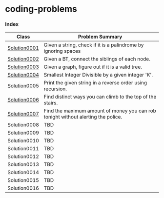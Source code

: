 # coding-problems

### Index

Class | Problem Summary                                                |
--- |----------------------------------------------------------------|
[Solution0001](../master/src/main/java/leetcode/practice/Solution0001.java) | Given a string, check if it is a palindrome by ignoring spaces |
[Solution0002](../master/src/main/java/leetcode/practice/Solution0002.java) | Given a BT, connect the siblings of each node.                 |
[Solution0003](../master/src/main/java/leetcode/practice/Solution0003.java) | Given a graph, figure out if it is a valid tree.               |
[Solution0004](../master/src/main/java/leetcode/practice/Solution0004.java) | Smallest Integer Divisible by a given integer 'K'.             |
[Solution0005](../master/src/main/java/leetcode/practice/Solution0005.java) | Print the given string in a reverse order using recursion.     |
[Solution0006](../master/src/main/java/leetcode/practice/Solution0006.java) | Find distinct ways you can climb to the top of the stairs.     |
[Solution0007](../master/src/main/java/leetcode/practice/Solution0007.java) | Find the maximum amount of money you can rob tonight without alerting the police.                                                          |
Solution0008 | TBD                                                            |
Solution0009 | TBD                                                            |
Solution0010 | TBD                                                            |
Solution0011 | TBD                                                            |
Solution0012 | TBD                                                            |
Solution0013 | TBD                                                            |
Solution0014 | TBD                                                            |
Solution0015 | TBD                                                            |
Solution0016 | TBD                                                            |


